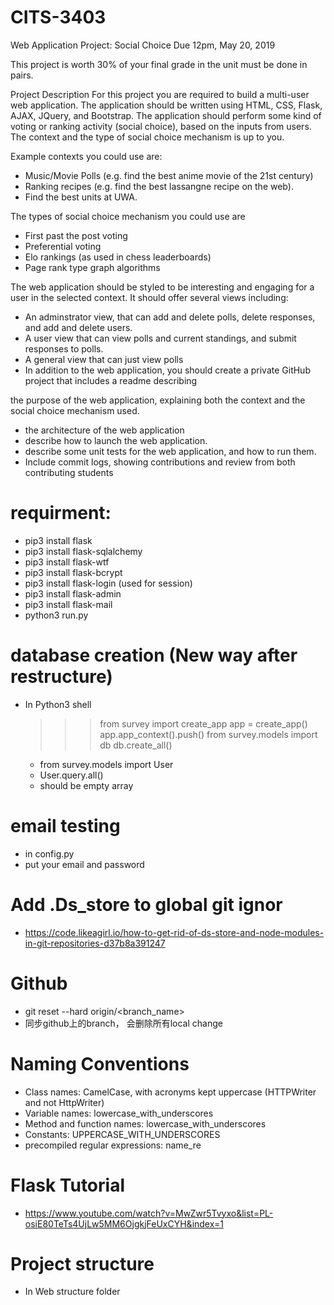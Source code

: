 # CITS-3403
Web Application Project: Social Choice
Due 12pm, May 20, 2019

This project is worth 30% of your final grade in the unit must be done in pairs.

Project Description
For this project you are required to build a multi-user web application. The application should be written using HTML, CSS, Flask, AJAX, JQuery, and Bootstrap. The application should perform some kind of voting or ranking activity (social choice), based on the inputs from users. The context and the type of social choice mechanism is up to you.

Example contexts you could use are:
  - Music/Movie Polls (e.g. find the best anime movie of the 21st century)
  - Ranking recipes (e.g. find the best lassangne recipe on the web).
  - Find the best units at UWA.
  
The types of social choice mechanism you could use are
  - First past the post voting
  - Preferential voting
  - Elo rankings (as used in chess leaderboards)
  - Page rank type graph algorithms
  
The web application should be styled to be interesting and engaging for a user in the selected context. It should offer several views     including:
  - An adminstrator view, that can add and delete polls, delete responses, and add and delete users.
  - A user view that can view polls and current standings, and submit responses to polls.
  - A general view that can just view polls
  - In addition to the web application, you should create a private GitHub project that includes a readme describing

the purpose of the web application, explaining both the context and the social choice mechanism used.
  - the architecture of the web application
  - describe how to launch the web application.
  - describe some unit tests for the web application, and how to run them.
  - Include commit logs, showing contributions and review from both contributing students

# requirment:
  - pip3 install flask 
  - pip3 install flask-sqlalchemy
  - pip3 install flask-wtf
  - pip3 install flask-bcrypt
  - pip3 install flask-login (used for session)
  - pip3 install flask-admin
  - pip3 install flask-mail
  - python3 run.py

# database creation (New way after restructure) 
  - In Python3 shell 
    >>> from survey import create_app
    >>> app = create_app()
    >>> app.app_context().push()
    >>> from survey.models import db
    >>> db.create_all()
      - from survey.models import User
      - User.query.all()
      - should be empty array

# email testing 
  - in config.py
  - put your email and password


# Add .Ds_store to global git ignor
  - https://code.likeagirl.io/how-to-get-rid-of-ds-store-and-node-modules-in-git-repositories-d37b8a391247

# Github 
  - git reset --hard origin/<branch_name>
  - 同步github上的branch， 会删除所有local change

# Naming Conventions
  - Class names: CamelCase, with acronyms kept uppercase (HTTPWriter and not HttpWriter)
  - Variable names: lowercase_with_underscores
  - Method and function names: lowercase_with_underscores
  - Constants: UPPERCASE_WITH_UNDERSCORES
  - precompiled regular expressions: name_re

# Flask Tutorial
  - https://www.youtube.com/watch?v=MwZwr5Tvyxo&list=PL-osiE80TeTs4UjLw5MM6OjgkjFeUxCYH&index=1

# Project structure 
  - In Web structure folder
